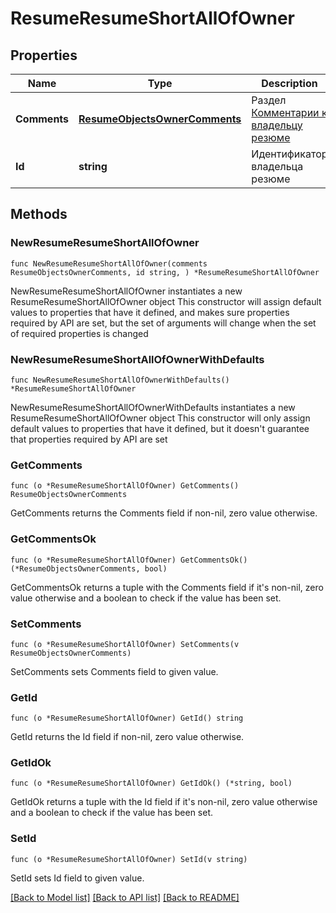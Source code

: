 # ResumeResumeShortAllOfOwner

## Properties

Name | Type | Description | Notes
------------ | ------------- | ------------- | -------------
**Comments** | [**ResumeObjectsOwnerComments**](ResumeObjectsOwnerComments.md) | Раздел [Комментарии к владельцу резюме](#tag/Kommentarii-k-soiskatelyu/operation/get-applicant-comments-list) | 
**Id** | **string** | Идентификатор владельца резюме | 

## Methods

### NewResumeResumeShortAllOfOwner

`func NewResumeResumeShortAllOfOwner(comments ResumeObjectsOwnerComments, id string, ) *ResumeResumeShortAllOfOwner`

NewResumeResumeShortAllOfOwner instantiates a new ResumeResumeShortAllOfOwner object
This constructor will assign default values to properties that have it defined,
and makes sure properties required by API are set, but the set of arguments
will change when the set of required properties is changed

### NewResumeResumeShortAllOfOwnerWithDefaults

`func NewResumeResumeShortAllOfOwnerWithDefaults() *ResumeResumeShortAllOfOwner`

NewResumeResumeShortAllOfOwnerWithDefaults instantiates a new ResumeResumeShortAllOfOwner object
This constructor will only assign default values to properties that have it defined,
but it doesn't guarantee that properties required by API are set

### GetComments

`func (o *ResumeResumeShortAllOfOwner) GetComments() ResumeObjectsOwnerComments`

GetComments returns the Comments field if non-nil, zero value otherwise.

### GetCommentsOk

`func (o *ResumeResumeShortAllOfOwner) GetCommentsOk() (*ResumeObjectsOwnerComments, bool)`

GetCommentsOk returns a tuple with the Comments field if it's non-nil, zero value otherwise
and a boolean to check if the value has been set.

### SetComments

`func (o *ResumeResumeShortAllOfOwner) SetComments(v ResumeObjectsOwnerComments)`

SetComments sets Comments field to given value.


### GetId

`func (o *ResumeResumeShortAllOfOwner) GetId() string`

GetId returns the Id field if non-nil, zero value otherwise.

### GetIdOk

`func (o *ResumeResumeShortAllOfOwner) GetIdOk() (*string, bool)`

GetIdOk returns a tuple with the Id field if it's non-nil, zero value otherwise
and a boolean to check if the value has been set.

### SetId

`func (o *ResumeResumeShortAllOfOwner) SetId(v string)`

SetId sets Id field to given value.



[[Back to Model list]](../README.md#documentation-for-models) [[Back to API list]](../README.md#documentation-for-api-endpoints) [[Back to README]](../README.md)


